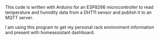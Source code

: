 This code is written with Arduino for an ESP8266 microcontroller to read temperature and humidity data from a DHT11 sensor and publish it to an MQTT server.

 I am using this program to get my personal rack environment information and present with homeassistant dashboard.